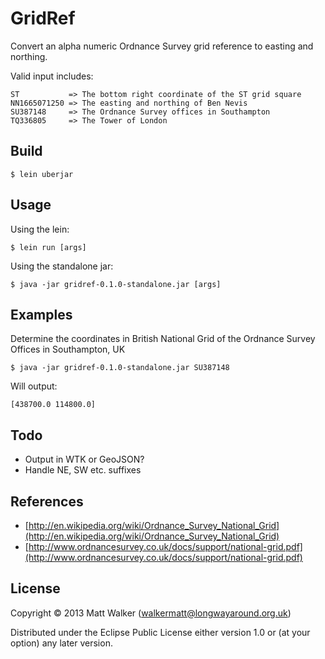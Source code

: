 # GridRef

Convert an alpha numeric Ordnance Survey grid reference to easting and northing.

Valid input includes:

    ST           => The bottom right coordinate of the ST grid square
    NN1665071250 => The easting and northing of Ben Nevis
    SU387148     => The Ordnance Survey offices in Southampton
    TQ336805     => The Tower of London

## Build

    $ lein uberjar

## Usage

Using the lein:

    $ lein run [args]

Using the standalone jar:

    $ java -jar gridref-0.1.0-standalone.jar [args]

## Examples

Determine the coordinates in British National Grid of the Ordnance Survey Offices in Southampton, UK

    $ java -jar gridref-0.1.0-standalone.jar SU387148

Will output:

    [438700.0 114800.0]

## Todo

* Output in WTK or GeoJSON?
* Handle NE, SW etc. suffixes

## References

* [http://en.wikipedia.org/wiki/Ordnance_Survey_National_Grid](http://en.wikipedia.org/wiki/Ordnance_Survey_National_Grid)
* [http://www.ordnancesurvey.co.uk/docs/support/national-grid.pdf](http://www.ordnancesurvey.co.uk/docs/support/national-grid.pdf)

## License

Copyright © 2013 Matt Walker (walkermatt@longwayaround.org.uk)

Distributed under the Eclipse Public License either version 1.0 or (at
your option) any later version.
